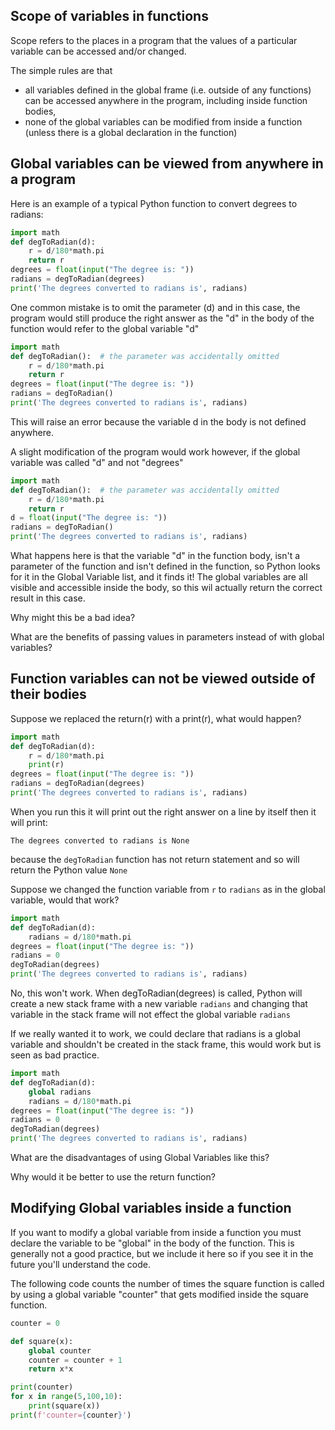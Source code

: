 
## Scope of variables in functions
Scope refers to the places in a program that the values of a particular variable can be accessed and/or changed.

The simple rules are that 
* all variables defined in the global frame (i.e. outside of any functions) can be accessed anywhere in the program, including inside function bodies,
* none of the global variables can be modified from inside a function (unless there is a global declaration in the function)

## Global variables can be viewed from anywhere in a program
Here is an example of a typical Python function to convert degrees to radians:
``` python
import math
def degToRadian(d):
    r = d/180*math.pi
    return r
degrees = float(input("The degree is: "))
radians = degToRadian(degrees)
print('The degrees converted to radians is', radians)
```
One common mistake is to omit the parameter (d) 
and in this case, the program would still produce the right answer
as the "d" in the body of the function would refer to the global variable "d"
``` python
import math
def degToRadian():  # the parameter was accidentally omitted
    r = d/180*math.pi
    return r
degrees = float(input("The degree is: "))
radians = degToRadian()
print('The degrees converted to radians is', radians)
```
This will raise an error because the variable d in the body is not defined anywhere.

A slight modification of the program would work however, if the global variable was called "d" and not "degrees"
``` python
import math
def degToRadian():  # the parameter was accidentally omitted
    r = d/180*math.pi
    return r
d = float(input("The degree is: "))
radians = degToRadian()
print('The degrees converted to radians is', radians)
```
What happens here is that the variable "d" in the function body, isn't a parameter of the function and isn't defined in the function, so Python looks for it in the Global Variable list, and it finds it!  The global variables are all visible and accessible inside the body, so this wil actually return the correct result in this case.

Why might this be a bad idea?  

What are the benefits of passing values in parameters instead of with global variables?

## Function variables can not be viewed outside of their bodies
Suppose we replaced the return(r) with a print(r), what would happen?

``` python
import math
def degToRadian(d):
    r = d/180*math.pi
    print(r)
degrees = float(input("The degree is: "))
radians = degToRadian(degrees)
print('The degrees converted to radians is', radians)
```
When you run this it will print out the right answer on a line by itself then it will print:
``` text
The degrees converted to radians is None
```
because the ```degToRadian``` function has not return statement and so will return the Python value ```None```

Suppose we changed the function variable from ```r``` to ```radians``` as in the global variable, 
would that work?

``` python
import math
def degToRadian(d):
    radians = d/180*math.pi
degrees = float(input("The degree is: "))
radians = 0
degToRadian(degrees)
print('The degrees converted to radians is', radians)
```

No, this won't work.
When degToRadian(degrees) is called, Python will create a new stack frame with
a new variable ```radians``` and changing that variable in the stack frame will
not effect the global variable ```radians```

If we really wanted it to work, we could declare that radians is a global variable
and shouldn't be created in the stack frame, this would work but is seen as bad practice.

``` python
import math
def degToRadian(d):
    global radians
    radians = d/180*math.pi
degrees = float(input("The degree is: "))
radians = 0
degToRadian(degrees)
print('The degrees converted to radians is', radians)
```

What are the disadvantages of using Global Variables like this?

Why would it be better to use the return function?

## Modifying Global variables inside a function
If you want to modify a global variable from inside a function you must 
declare the variable to be "global" in the body of the function.
This is generally not a good practice, but we include it here so if you see it
in the future you'll understand the code.

The following code counts the number of times the square function is called
by using a global variable "counter" that gets modified inside the square function.

``` python
counter = 0

def square(x):
    global counter
    counter = counter + 1
    return x*x

print(counter)
for x in range(5,100,10):
    print(square(x))
print(f'counter={counter}')
```
